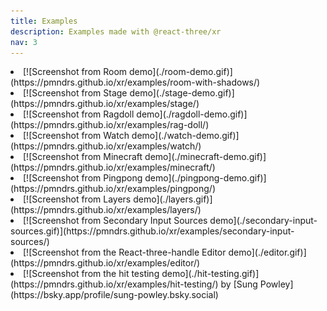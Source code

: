 ```yaml
---
title: Examples
description: Examples made with @react-three/xr
nav: 3
---
```


<Grid cols={3}>
  <li>
    [![Screenshot from Room demo](./room-demo.gif)](https://pmndrs.github.io/xr/examples/room-with-shadows/)
  </li>
  <li>
    [![Screenshot from Stage demo](./stage-demo.gif)](https://pmndrs.github.io/xr/examples/stage/)
  </li>
  <li>
    [![Screenshot from Ragdoll demo](./ragdoll-demo.gif)](https://pmndrs.github.io/xr/examples/rag-doll/)
  </li>
  <li>
    [![Screenshot from Watch demo](./watch-demo.gif)](https://pmndrs.github.io/xr/examples/watch/)
  </li>
  <li>
    [![Screenshot from Minecraft demo](./minecraft-demo.gif)](https://pmndrs.github.io/xr/examples/minecraft/)
  </li>
  <li>
    [![Screenshot from Pingpong demo](./pingpong-demo.gif)](https://pmndrs.github.io/xr/examples/pingpong/)
  </li>
  <li>
    [![Screenshot from Layers demo](./layers.gif)](https://pmndrs.github.io/xr/examples/layers/)
  </li>
  <li>
    [![Screenshot from Secondary Input Sources demo](./secondary-input-sources.gif)](https://pmndrs.github.io/xr/examples/secondary-input-sources/)
  </li>
  <li>
    [![Screenshot from the React-three-handle Editor demo](./editor.gif)](https://pmndrs.github.io/xr/examples/editor/)
  </li>
  <li>
    [![Screenshot from the hit testing demo](./hit-testing.gif)](https://pmndrs.github.io/xr/examples/hit-testing/)
    by [Sung Powley](https://bsky.app/profile/sung-powley.bsky.social) 
  </li>
</Grid>
